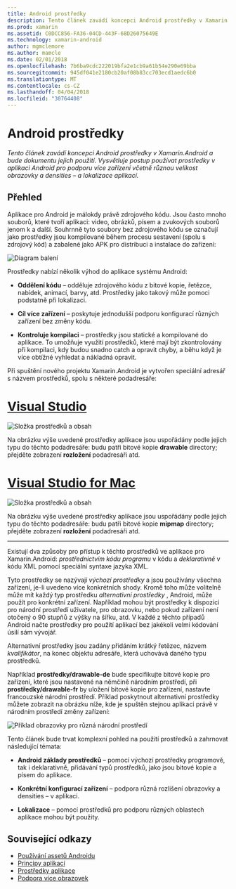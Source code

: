 ```yaml
---
title: Android prostředky
description: Tento článek zavádí koncepci Android prostředky v Xamarin.Android a bude dokumentu jejich použití. Vysvětluje postup používat prostředky v aplikaci Android pro podporu více zařízení včetně různou velikost obrazovky a densities – a lokalizace aplikací.
ms.prod: xamarin
ms.assetid: C0DCC856-FA36-04CD-443F-68D26075649E
ms.technology: xamarin-android
author: mgmclemore
ms.author: mamcle
ms.date: 02/01/2018
ms.openlocfilehash: 7b6ba9cdc222019bfa2e1cb9a61b54e290e69bba
ms.sourcegitcommit: 945df041e2180cb20af08b83cc703ecd1aedc6b0
ms.translationtype: MT
ms.contentlocale: cs-CZ
ms.lasthandoff: 04/04/2018
ms.locfileid: "30764408"
---
```

# <a name="android-resources"></a>Android prostředky

_Tento článek zavádí koncepci Android prostředky v Xamarin.Android a bude dokumentu jejich použití. Vysvětluje postup používat prostředky v aplikaci Android pro podporu více zařízení včetně různou velikost obrazovky a densities – a lokalizace aplikací._


## <a name="overview"></a>Přehled

Aplikace pro Android je málokdy právě zdrojového kódu. Jsou často mnoho souborů, které tvoří aplikaci: video, obrázků, písem a zvukových souborů jenom k a další. Souhrnně tyto soubory bez zdrojového kódu se označují jako prostředky jsou kompilované během procesu sestavení (spolu s zdrojový kód) a zabalené jako APK pro distribuci a instalace do zařízení:

![Diagram balení](images/packaging-diagram.png)

Prostředky nabízí několik výhod do aplikace systému Android:

-  **Oddělení kódu** &ndash; odděluje zdrojového kódu z bitové kopie, řetězce, nabídek, animací, barvy, atd. Prostředky jako takový může pomoci podstatně při lokalizaci.

-  **Cíl více zařízení** &ndash; poskytuje jednodušší podporu konfigurací různých zařízení bez změny kódu.

-  **Kontroluje kompilaci** &ndash; prostředky jsou statické a kompilované do aplikace. To umožňuje využití prostředků, které mají být zkontrolovány při kompilaci, kdy budou snadno catch a opravit chyby, a běhu když je více obtížné vyhledat a nákladná opravit.

Při spuštění nového projektu Xamarin.Android je vytvořen speciální adresář s názvem prostředků, spolu s některé podadresáře:

# <a name="visual-studiotabvswin"></a>[Visual Studio](#tab/vswin)

![Složka prostředků a obsah](images/resources-folder-vs.png)

Na obrázku výše uvedené prostředky aplikace jsou uspořádány podle jejich typu do těchto podadresáře: budu patři bitové kopie **drawable** directory; přejděte zobrazení **rozložení** podadresáři atd.
 
# <a name="visual-studio-for-mactabvsmac"></a>[Visual Studio for Mac](#tab/vsmac)

![Složka prostředků a obsah](images/resources-folder-xs.png)

Na obrázku výše uvedené prostředky aplikace jsou uspořádány podle jejich typu do těchto podadresáře: budu patři bitové kopie **mipmap** directory; přejděte zobrazení **rozložení** podadresáři atd.
 
-----

Existují dva způsoby pro přístup k těchto prostředků ve aplikace pro Xamarin.Android: *prostřednictvím kódu programu* v kódu a *deklarativně* v kódu XML pomocí speciální syntaxe jazyka XML.

Tyto prostředky se nazývají *výchozí prostředky* a jsou používány všechna zařízení, je-li uvedeno více konkrétních shody. Kromě toho může volitelně může mít každý typ prostředku *alternativní prostředky* , Android, může použít pro konkrétní zařízení. Například mohou být prostředky k dispozici pro národní prostředí uživatele, pro obrazovku, nebo pokud zařízení není otočený o 90 stupňů z výšky na šířku, atd. V každé z těchto případů Android načte prostředky pro použití aplikací bez jakékoli velmi kódování úsilí sám vývojář.

Alternativní prostředky jsou zadány přidáním krátký řetězec, názvem *kvalifikátor*, na konec objektu adresáře, která uchovává daného typu prostředků.

Například **prostředky/drawable-de** bude specifikujte bitové kopie pro zařízení, které jsou nastavené na němčině národním prostředí, při **prostředky/drawable-fr** by uložení bitové kopie pro zařízení, nastavte francouzské národní prostředí. Příklad poskytnout alternativní prostředky můžete zobrazit na obrázku níže, kde je spuštěn stejnou aplikaci právě v národním prostředí změny zařízení:

![Příklad obrazovky pro různá národní prostředí](images/localized-screenshots.png)

Tento článek bude trvat komplexní pohled na použití prostředků a zahrnovat následující témata:

-  **Android základy prostředků** &ndash; pomocí výchozí prostředky programově, tak i deklarativně, přidávání typů prostředků, jako jsou bitové kopie a písem do aplikace.

-  **Konkrétní konfigurací zařízení** &ndash; podpora různá rozlišení obrazovky a densities – v aplikaci.

-  **Lokalizace** &ndash; pomocí prostředků pro podporu různých oblastech aplikace mohou být použity.


## <a name="related-links"></a>Související odkazy

- [Používání assetů Androidu](~/android/app-fundamentals/resources-in-android/android-assets.md)
- [Principy aplikací](http://developer.android.com/guide/topics/fundamentals.html)
- [Prostředky aplikace](http://developer.android.com/guide/topics/resources/index.html)
- [Podpora více obrazovek](http://developer.android.com/guide/practices/screens_support.html)
